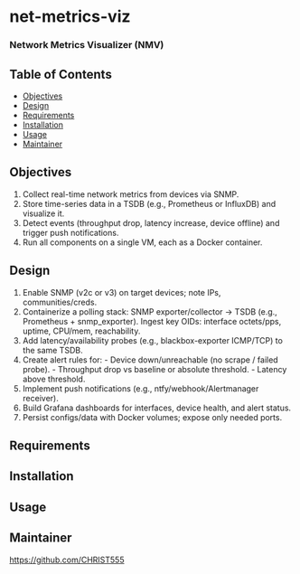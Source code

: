# net-metrics-viz
### Network Metrics Visualizer (NMV)

## Table of Contents
- [Objectives](#Objectives)
- [Design](#Design)
- [Requirements](#Requirements)
- [Installation](#Installation)
- [Usage](#Usage)
- [Maintainer](#Maintainer)

## Objectives

  1. Collect real-time network metrics from devices via SNMP.
  2. Store time-series data in a TSDB (e.g., Prometheus or InfluxDB) and visualize it.
  3. Detect events (throughput drop, latency increase, device offline) and trigger push notifications.
  4. Run all components on a single VM, each as a Docker container.
     
## Design 

  1. Enable SNMP (v2c or v3) on target devices; note IPs, communities/creds.
  2. Containerize a polling stack: SNMP exporter/collector → TSDB (e.g., Prometheus + snmp_exporter).
     Ingest key OIDs: interface octets/pps, uptime, CPU/mem, reachability.
  3. Add latency/availability probes (e.g., blackbox-exporter ICMP/TCP) to the same TSDB.
  4. Create alert rules for:
            - Device down/unreachable (no scrape / failed probe).
            - Throughput drop vs baseline or absolute threshold.
            - Latency above threshold.
  5. Implement push notifications (e.g., ntfy/webhook/Alertmanager receiver).
  6. Build Grafana dashboards for interfaces, device health, and alert status.
  7. Persist configs/data with Docker volumes; expose only needed ports.

## Requirements 


## Installation

## Usage



## Maintainer

  https://github.com/CHRIST555

